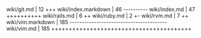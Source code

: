  wiki/git.md                    |   12 +++
 wiki/index.markdown            |   46 ----------
 wiki/index.md                  |   47 ++++++++++
 wiki/rails.md                  |    6 ++
 wiki/ruby.md                   |    2 +-
 wiki/rvm.md                    |    7 ++
 wiki/vim.markdown              |  185 ----------------------------------------
 wiki/vim.md                    |  185 ++++++++++++++++++++++++++++++++++++++++
